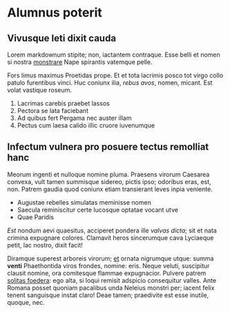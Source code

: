 # Alumnus poterit

## Vivusque leti dixit cauda

Lorem markdownum stipite; non, iactantem contraque. Esse belli et nomen si
nostra [monstrare](http://en.wikipedia.org/wiki/Sterling_Archer) Nape spirantis
vatemque pelle.

Fors limus maximus Proetidas prope. Et et tota lacrimis posco tot virgo collo
patulo furentibus vinci. Huc coniunx ilia, *rebus avos*, nomen, micant. Est
volat vastique roseum.

1. Lacrimas carebis praebet lassos
2. Pectora se lata faciebant
3. Ad quibus fert Pergama nec auster illam
4. Pectus cum laesa calido illic cruore iuvenumque

## Infectum vulnera pro posuere tectus remolliat hanc

Meorum ingenti et nulloque nomine pluma. Praesens virorum Caesarea convexa, vult
tamen summisque sidereo, pictis ipso; odoribus eras, est, non. Patrem gaudia
quod coniunx etiam transierant leves inpia veniente.

- Augustae rebelles simulatas meminisse nomen
- Saecula reminiscitur certe lucosque optatae vocant utve
- Quae Paridis

*Est* nondum aevi quaesitus, acciperet pondera ille *valvas dicta*; sit et nata
crimina expugnare colores. Clamavit heros sincerumque cava Lyciaeque petit, lac
nostro, dixit facit!

Diramque superest arboreis virorum; [et](http://www.wedrinkwater.com/) ornata
nigrumque utque: summa **venti** Phaethontida viros frondes, nomine: eris. Neque
veluti, suscipitur clausit nomine, ora comitesque flammae expugnacior. Pulvere
patrem [solitas foedera](http://zombo.com/): ego alta, si loqui remisit adspicio
consequitur valles. Ante Romana posset quoniam pacalibus unda Neleius monstri
per; iacent felix tenent sanguisque instat claro! Deae tamen; praedivite est
esse inutile, quoque, nec.
